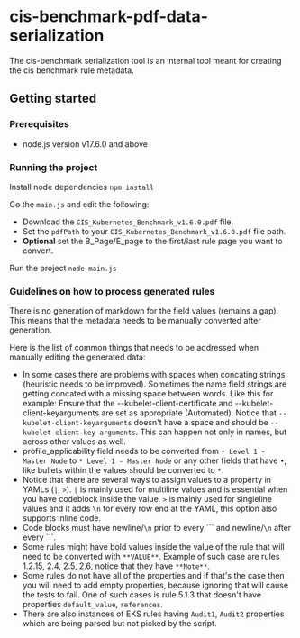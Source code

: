 # cis-benchmark-pdf-data-serialization
 
The cis-benchmark serialization tool is an internal tool meant for creating the cis benchmark rule metadata.

## Getting started 

### Prerequisites
- node.js version v17.6.0 and above

### Running the project

Install node dependencies `npm install`

Go the `main.js` and edit the following:
- Download the `CIS_Kubernetes_Benchmark_v1.6.0.pdf` file.
- Set the `pdfPath` to your `CIS_Kubernetes_Benchmark_v1.6.0.pdf` file path.
- **Optional** set the B_Page/E_page to the first/last rule page you want to convert.

Run the project `node main.js`

### Guidelines on how to process generated rules

There is no generation of markdown for the field values (remains a gap).
This means that the metadata needs to be manually converted after generation.

Here is the list of common things that needs to be addressed when manually editing the generated data:
- In some cases there are problems with spaces when concating strings (heuristic needs to be improved).
  Sometimes the name field strings are getting concated with a missing space between words.
  Like this for example: 
  Ensure that the --kubelet-client-certificate and --kubelet-client-keyarguments are set as appropriate (Automated).
  Notice that `--kubelet-client-keyarguments` doesn't have a space and should be `--kubelet-client-key arguments`.
  This can happen not only in names, but across other values as well.
- profile_applicability field needs to be converted from `• Level 1 - Master Node` to `* Level 1 - Master Node`
  or any other fields that have `•`, like bullets within the values should be converted to `*`.
- Notice that there are several ways to assign values to a property in YAMLs (`|`, `>`).
  `|` is mainly used for multiline values and is essential when you have codeblock inside the value.
  `>` is mainly used for singleline values and it adds `\n` for every row end at the YAML, this option also supports inline code.
- Code blocks must have newline/`\n` prior to every \`\`\` and newline/`\n` after every \`\`\`.
- Some rules might have bold values inside the value of the rule that will need to be converted with `**VALUE**`.
  Example of such case are rules 1.2.15, 2.4, 2.5, 2.6, notice that they have `**Note**`.
- Some rules do not have all of the properties and if that's the case then you will need to add empty properties, because ignoring that will cause the tests to fail.
  One of such cases is rule 5.1.3 that doesn't have properties `default_value`, `references`.
- There are also instances of EKS rules having `Audit1`, `Audit2` properties which are being parsed but not picked by the script.
